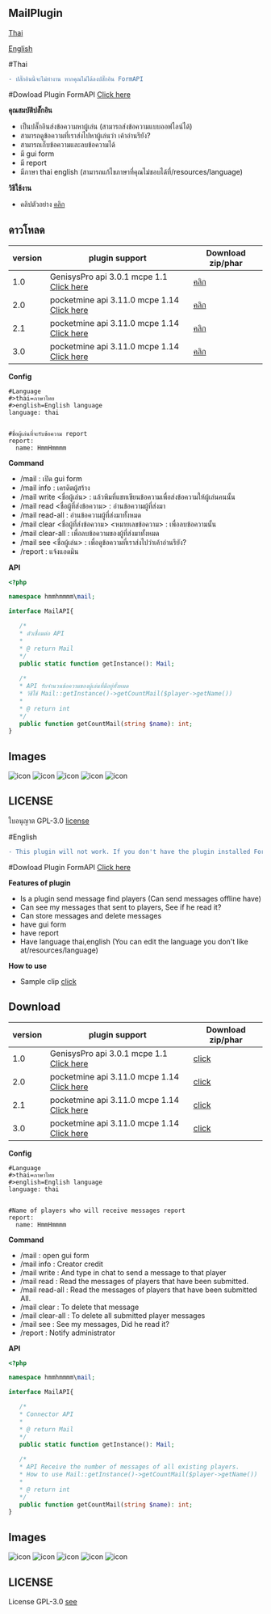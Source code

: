 ## MailPlugin

[Thai](#Thai)

[English](#English)


#Thai

```diff
- ปลั๊กอินนี้จะไม่ทำงาน หากคุณไม่ได้ลงปลั๊กอิน FormAPI
```

#Dowload Plugin FormAPI [Click here](https://poggit.pmmp.io/p/FormAPI)


**คุณสมบัติปลั๊กอิน**<br>
- เป็นปลั๊กอินส่งข้อความหาผู้เล่น (สามารถส่งข้อความแบบออฟไลน์ได้)
- สามารถดูข้อความที่เราส่งไปหาผู้เล่นว่า เค้าอ่านรึยัง?
- สามารถเก็บข้อความและลบข้อความได้
- มี gui form
- มี report
- มีภาษา thai english (สามารถแก้ไขภาษาที่คุณไม่ชอบได้ที่/resources/language)


**วิธีใช้งาน**<br>
- คลิปตัวอย่าง [คลิก](https://youtu.be/BML6U6NXe4E)


## ดาวโหลด
| version  | plugin support                        | Download  zip/phar                                                 |
| ---- | ------------------------------------ | ---------------------------------------------------------- |
| 1.0  | GenisysPro api 3.0.1 mcpe 1.1 [Click here](https://github.com/GenisysPro/GenisysPro) | [คลิก](https://github.com/HmmHmmmm/MailPlugin/releases/1.0) |
| 2.0  | pocketmine api 3.11.0 mcpe 1.14 [Click here](https://github.com/pmmp/PocketMine-MP) | [คลิก](https://github.com/HmmHmmmm/MailPlugin/releases/2.0) |
| 2.1  | pocketmine api 3.11.0 mcpe 1.14 [Click here](https://github.com/pmmp/PocketMine-MP) | [คลิก](https://github.com/HmmHmmmm/MailPlugin/releases/2.1) |
| 3.0  | pocketmine api 3.11.0 mcpe 1.14 [Click here](https://github.com/pmmp/PocketMine-MP) | [คลิก](https://github.com/HmmHmmmm/MailPlugin/releases/3.0) |


**Config**<br>
```
#Language
#>thai=ภาษาไทย
#>english=English language
language: thai


#ชื่อผู้เล่นที่จะรับข้อความ report
report:
  name: HmmHmmmm
```


**Command**<br>
- /mail : เปิด gui form
- /mail info : เครดิตผู้สร้าง
- /mail write <ชื่อผู้เล่น> : แล้วพิมที่แชทเขียนข้อความเพื่อส่งข้อความให้ผู้เล่นคนนั้น
- /mail read <ชื่อผู้ที่ส่งข้อความ> : อ่านข้อความผู้ที่ส่งมา
- /mail read-all : อ่านข้อความผู้ที่ส่งมาทั้งหมด
- /mail clear <ชื่อผู้ที่ส่งข้อความ> <หมายเลขข้อความ> : เพื่อลบข้อความนั้น
- /mail clear-all : เพื่อลบข้อความของผู้ที่ส่งมาทั้งหมด
- /mail see <ชื่อผู้เล่น> : เพื่อดูข้อความที่เราส่งไปว่าเค้าอ่านรึยัง?
- /report : แจ้งแอดมิน


**API**<br>
```php
<?php

namespace hmmhmmmm\mail;

interface MailAPI{

   /*
   * ตัวเชื่อมต่อ API
   *
   * @ return Mail
   */
   public static function getInstance(): Mail;
   
   /*
   * API รับจำนวนข้อความของผู้เล่นที่มีอยู่ทั้งหมด
   * วิธีใช้ Mail::getInstance()->getCountMail($player->getName())
   *
   * @ return int
   */
   public function getCountMail(string $name): int;
}
```


## Images
![icon](images/3.0/Screenshot_2020-02-24-13-46-24-210_com.mojang.minecraftpe.jpg)
![icon](images/3.0/Screenshot_2020-02-24-13-46-07-051_com.mojang.minecraftpe.jpg)
![icon](images/3.0/Screenshot_2020-02-24-13-46-42-096_com.mojang.minecraftpe.jpg)
![icon](images/3.0/Screenshot_2020-02-24-13-47-11-379_com.mojang.minecraftpe.jpg)
![icon](images/3.0/Screenshot_2020-02-24-13-58-50-672_com.mojang.minecraftpe.jpg)


## LICENSE
ใบอนุญาต GPL-3.0 [license](https://github.com/HmmHmmmm/MailPlugin/blob/master/LICENSE)


#English

```diff
- This plugin will not work. If you don't have the plugin installed FormAPI
```

#Dowload Plugin FormAPI [Click here](https://poggit.pmmp.io/p/FormAPI)


**Features of plugin**<br>
- Is a plugin send message find players (Can send messages offline have)
- Can see my messages that sent to players, See if he read it?
- Can store messages and delete messages
- have gui form
- have report
- Have language thai,english (You can edit the language you don't like at/resources/language)


**How to use**<br>
- Sample clip [click](https://youtu.be/BML6U6NXe4E)


## Download
| version  | plugin support                        | Download  zip/phar                                                 |
| ---- | ------------------------------------ | ---------------------------------------------------------- |
| 1.0  | GenisysPro api 3.0.1 mcpe 1.1 [Click here](https://github.com/GenisysPro/GenisysPro) | [click](https://github.com/HmmHmmmm/MailPlugin/releases/1.0) |
| 2.0  | pocketmine api 3.11.0 mcpe 1.14 [Click here](https://github.com/pmmp/PocketMine-MP) | [click](https://github.com/HmmHmmmm/MailPlugin/releases/2.0) |
| 2.1  | pocketmine api 3.11.0 mcpe 1.14 [Click here](https://github.com/pmmp/PocketMine-MP) | [click](https://github.com/HmmHmmmm/MailPlugin/releases/2.1) |
| 3.0  | pocketmine api 3.11.0 mcpe 1.14 [Click here](https://github.com/pmmp/PocketMine-MP) | [click](https://github.com/HmmHmmmm/MailPlugin/releases/3.0) |


**Config**<br>
```
#Language
#>thai=ภาษาไทย
#>english=English language
language: thai


#Name of players who will receive messages report
report:
  name: HmmHmmmm
```


**Command**<br>
- /mail : open gui form
- /mail info : Creator credit
- /mail write <Player name> : And type in chat to send a message to that player
- /mail read <Name player who sent message> : Read the messages of players that have been submitted.
- /mail read-all : Read the messages of players that have been submitted All.
- /mail clear <Name player who sent message> <Message number> : To delete that message
- /mail clear-all : To delete all submitted player messages
- /mail see <Player name> : See my messages, Did he read it?
- /report : Notify administrator


**API**<br>
```php
<?php

namespace hmmhmmmm\mail;

interface MailAPI{

   /*
   * Connector API
   *
   * @ return Mail
   */
   public static function getInstance(): Mail;
   
   /*
   * API Receive the number of messages of all existing players.
   * How to use Mail::getInstance()->getCountMail($player->getName())
   *
   * @ return int
   */
   public function getCountMail(string $name): int;
}
```


## Images
![icon](images/3.0/Screenshot_2020-02-24-13-46-24-210_com.mojang.minecraftpe.jpg)
![icon](images/3.0/Screenshot_2020-02-24-13-46-07-051_com.mojang.minecraftpe.jpg)
![icon](images/3.0/Screenshot_2020-02-24-13-46-42-096_com.mojang.minecraftpe.jpg)
![icon](images/3.0/Screenshot_2020-02-24-13-47-11-379_com.mojang.minecraftpe.jpg)
![icon](images/3.0/Screenshot_2020-02-24-13-58-50-672_com.mojang.minecraftpe.jpg)


## LICENSE
License GPL-3.0 [see](https://github.com/HmmHmmmm/MailPlugin/blob/master/LICENSE)